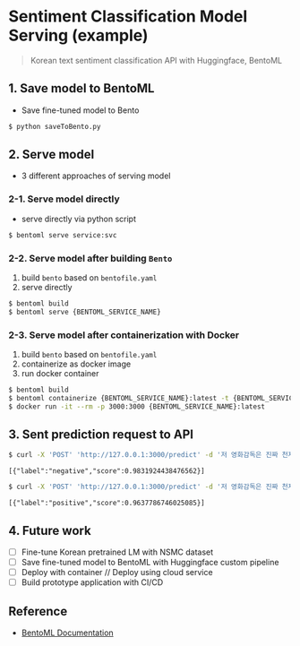 
# Sentiment Classification Model Serving (example)

> Korean text sentiment classification API
> with Huggingface, BentoML

## 1. Save model to BentoML

- Save fine-tuned model to Bento

```bash
$ python saveToBento.py
```

## 2. Serve model

- 3 different approaches of serving model

### 2-1. Serve model directly

- serve directly via python script

```bash
$ bentoml serve service:svc
```

### 2-2. Serve model after building `Bento`

1. build `bento` based on `bentofile.yaml`
2. serve directly

```bash
$ bentoml build
$ bentoml serve {BENTOML_SERVICE_NAME}
```


### 2-3. Serve model after containerization with Docker

1. build `bento` based on `bentofile.yaml`
2. containerize as docker image
3. run docker container

```bash
$ bentoml build
$ bentoml containerize {BENTOML_SERVICE_NAME}:latest -t {BENTOML_SERVICE_NAME}:latest 
$ docker run -it --rm -p 3000:3000 {BENTOML_SERVICE_NAME}:latest
```

## 3. Sent prediction request to API

```bash
$ curl -X 'POST' 'http://127.0.0.1:3000/predict' -d '저 영화감독은 진짜 천재인거 같아. 어떻게 저런 소재랑 배우를 가지고 영화를 망칠 수가 있지?'
```
```text
[{"label":"negative","score":0.9831924438476562}]
```
```bash
$ curl -X 'POST' 'http://127.0.0.1:3000/predict' -d '저 영화감독은 진짜 천재인거 같아. 예산이 적은데도 저런 작품성 있는 영화를 만들었네'
```
```text
[{"label":"positive","score":0.9637786746025085}]
```


## 4. Future work

- [ ] Fine-tune Korean pretrained LM with NSMC dataset 
- [ ] Save fine-tuned model to BentoML with Huggingface custom pipeline
- [ ] Deploy with container // Deploy using cloud service
- [ ] Build prototype application with CI/CD

## Reference

- [BentoML Documentation](https://docs.bentoml.org/en/latest/)